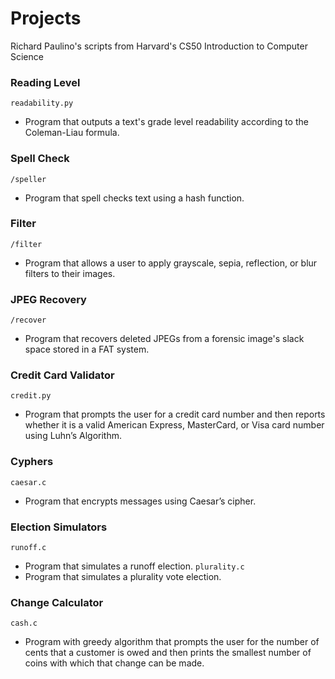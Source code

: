 # Projects
Richard Paulino's scripts from Harvard's CS50 Introduction to Computer Science

### Reading Level
```readability.py```
- Program that outputs a text's grade level readability according to the Coleman-Liau formula.

### Spell Check
```/speller```
- Program that spell checks text using a hash function.

### Filter
```/filter```
- Program that allows a user to apply grayscale, sepia, reflection, or blur filters to their images.

### JPEG Recovery
```/recover```
- Program that recovers deleted JPEGs from a forensic image's slack space stored in a FAT system.

### Credit Card Validator
```credit.py```
- Program that prompts the user for a credit card number and then reports whether it is a valid American Express, MasterCard, or Visa card number using Luhn’s Algorithm.

### Cyphers
```caesar.c```
- Program that encrypts messages using Caesar’s cipher.

### Election Simulators
```runoff.c```
- Program that simulates a runoff election.
```plurality.c```
- Program that simulates a plurality vote election.

### Change Calculator
```cash.c```
- Program with greedy algorithm that prompts the user for the number of cents that a customer is owed and then prints the smallest number of coins with which that change can be made.
